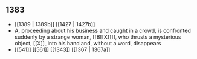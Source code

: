 ## 1383
- [[1389 | 1389b]] [[1427 | 1427b]] 
- A, proceeding about his business and caught in a crowd, is confronted suddenly by a strange woman, [[B[[X]]]], who thrusts a mysterious object, [[X]],,into his hand and, without a word, disappears
- [[541]] [[561]] [[1343]] [[1367 | 1367a]] 

